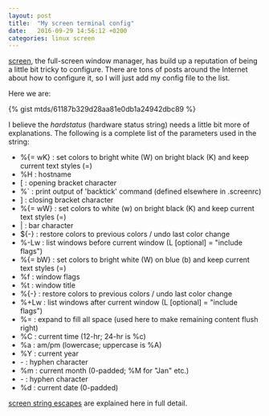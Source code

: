 ```yaml
---
layout: post
title:  "My screen terminal config"
date:   2016-09-29 14:56:12 +0200
categories: linux screen
---
```


[screen], the full-screen window manager, has build up a reputation of being a little bit tricky to configure. There are tons of posts around the Internet about how to configure it, so I will just add my config file to the list.

Here we are:

{% gist mtds/61187b329d28aa81e0db1a24942dbc89 %}

I believe the *hardstatus* (hardware status string) needs a little bit more of explanations. The following is a complete list of the parameters used in the string:

* %{= wK} : set colors to bright white (W) on bright black (K) and keep current text styles (=)
* %H      : hostname
* [       : opening bracket character
* %`      : print output of 'backtick' command (defined elsewhere in .screenrc)
* ]       : closing bracket character
* %{= wW} : set colors to white (w) on bright black (K) and keep current text styles (=)
* \|       : bar character
* ${-}    : restore colors to previous colors / undo last color change
* %-Lw    : list windows before current window (L [optional] = "include flags")
* %{= bW} : set colors to bright white (W) on blue (b) and keep current text styles (=)
* %f      : window flags
* %t      : window title
* %{-}    : restore colors to previous colors / undo last color change
* %+Lw    : list windows after current window (L [optional] = "include flags")
* %=      : expand to fill all space (used here to make remaining content flush right)
* %C      : current time (12-hr; 24-hr is %c)
* %a      : am/pm (lowercase; uppercase is %A)
* %Y      : current year
* \-       : hyphen character
* %m      : current month (0-padded; %M for "Jan" etc.)
* \-       : hyphen character
* %d      : current date (0-padded)

[screen string escapes] are explained here in full detail.

[screen string escapes]: http://www.gnu.org/software/screen/manual/html_node/String-Escapes.html
[screen]: https://www.gnu.org/software/screen/
